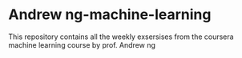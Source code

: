 # Andrew ng-machine-learning
This repository contains all the weekly exsersises from the coursera machine learning course by prof. Andrew ng
